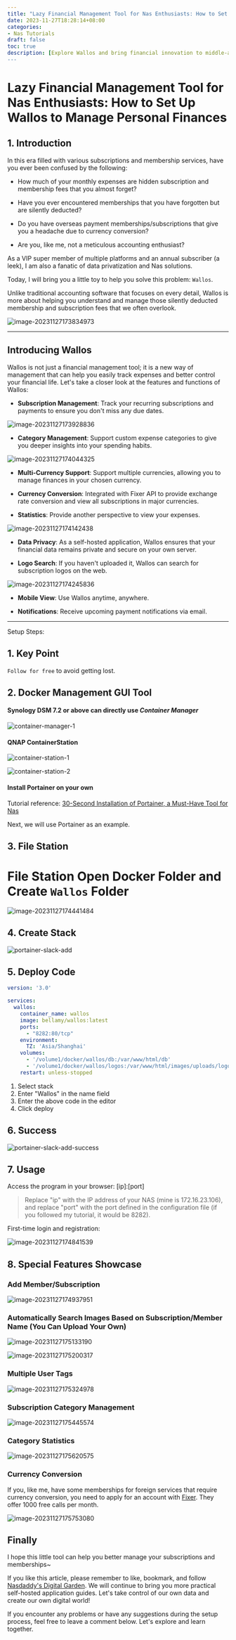 ```yaml
---
title: "Lazy Financial Management Tool for Nas Enthusiasts: How to Set Up Wallos to Manage Personal Finances"
date: 2023-11-27T18:28:14+08:00
categories:
- Nas Tutorials
draft: false
toc: true
description: [Explore Wallos and bring financial innovation to middle-aged men's families.]
---
```


# Lazy Financial Management Tool for Nas Enthusiasts: How to Set Up Wallos to Manage Personal Finances

## 1. Introduction

In this era filled with various subscriptions and membership services, have you ever been confused by the following:

- How much of your monthly expenses are hidden subscription and membership fees that you almost forget?

- Have you ever encountered memberships that you have forgotten but are silently deducted?

- Do you have overseas payment memberships/subscriptions that give you a headache due to currency conversion?

- Are you, like me, not a meticulous accounting enthusiast?

As a VIP super member of multiple platforms and an annual subscriber (a leek), I am also a fanatic of data privatization and Nas solutions.

Today, I will bring you a little toy to help you solve this problem: `Wallos`.

Unlike traditional accounting software that focuses on every detail, Wallos is more about helping you understand and manage those silently deducted membership and subscription fees that we often overlook.

![image-20231127173834973](image-20231127173834973.png)

---

## Introducing Wallos

Wallos is not just a financial management tool; it is a new way of management that can help you easily track expenses and better control your financial life. Let's take a closer look at the features and functions of Wallos:

- **Subscription Management**: Track your recurring subscriptions and payments to ensure you don't miss any due dates.

![image-20231127173928836](image-20231127173928836.png)

- **Category Management**: Support custom expense categories to give you deeper insights into your spending habits.

![image-20231127174044325](image-20231127174044325.png)

- **Multi-Currency Support**: Support multiple currencies, allowing you to manage finances in your chosen currency.

- **Currency Conversion**: Integrated with Fixer API to provide exchange rate conversion and view all subscriptions in major currencies.

- **Statistics**: Provide another perspective to view your expenses.

![image-20231127174142438](image-20231127174142438.png)

- **Data Privacy**: As a self-hosted application, Wallos ensures that your financial data remains private and secure on your own server.

- **Logo Search**: If you haven't uploaded it, Wallos can search for subscription logos on the web.

![image-20231127174245836](image-20231127174245836.png)

- **Mobile View**: Use Wallos anytime, anywhere.

- **Notifications**: Receive upcoming payment notifications via email.

---

Setup Steps:

## 1. Key Point

`Follow for free` to avoid getting lost.

## 2. Docker Management GUI Tool

#### Synology DSM 7.2 or above can directly use *Container Manager*

![container-manager-1](images\container-manager-1.png)

#### QNAP ContainerStation

![container-station-1](images\container-station-1.png)

![container-station-2](images\container-station-2.png)

#### Install Portainer on your own

Tutorial reference:
[30-Second Installation of Portainer, a Must-Have Tool for Nas](/how-to-install-portainer-in-nas/)

Next, we will use Portainer as an example.

## 3. File Station

# File Station Open Docker Folder and Create `Wallos` Folder

![image-20231127174441484](image-20231127174441484.png)

## 4. Create Stack

![portainer-slack-add](images/portainer-slack-add.png)

## 5. Deploy Code

```yaml
version: '3.0'

services:
  wallos:
    container_name: wallos
    image: bellamy/wallos:latest
    ports:
      - "8282:80/tcp"
    environment:
      TZ: 'Asia/Shanghai'
    volumes:
      - '/volume1/docker/wallos/db:/var/www/html/db'
      - '/volume1/docker/wallos/logos:/var/www/html/images/uploads/logos'
    restart: unless-stopped
```

1. Select stack
2. Enter "Wallos" in the name field
3. Enter the above code in the editor
4. Click deploy

## 6. Success

![portainer-slack-add-success](images/portainer-slack-add-success.png)

## 7. Usage

Access the program in your browser: [ip]:[port]

> Replace "ip" with the IP address of your NAS (mine is 172.16.23.106), and replace "port" with the port defined in the configuration file (if you followed my tutorial, it would be 8282).

First-time login and registration:

![image-20231127174841539](image-20231127174841539.png)

## 8. Special Features Showcase

### Add Member/Subscription

![image-20231127174937951](image-20231127174937951.png)

### Automatically Search Images Based on Subscription/Member Name (You Can Upload Your Own)

![image-20231127175133190](image-20231127175133190.png)

![image-20231127175200317](image-20231127175200317.png)

### Multiple User Tags

![image-20231127175324978](image-20231127175324978.png)

### Subscription Category Management

![image-20231127175445574](image-20231127175445574.png)

### Category Statistics

![image-20231127175620575](image-20231127175620575.png)

### Currency Conversion

If you, like me, have some memberships for foreign services that require currency conversion, you need to apply for an account with [Fixer](https://fixer.io/#pricing_plan). They offer 1000 free calls per month.

![image-20231127175753080](image-20231127175753080.png)

## Finally

I hope this little tool can help you better manage your subscriptions and memberships~

If you like this article, please remember to like, bookmark, and follow [Nasdaddy's Digital Garden](https://www.nasdaddy.com/). We will continue to bring you more practical self-hosted application guides. Let's take control of our own data and create our own digital world!

If you encounter any problems or have any suggestions during the setup process, feel free to leave a comment below. Let's explore and learn together.
